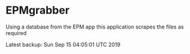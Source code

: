 # EPMgrabber
Using a database from the EPM app this application scrapes the files as required


Latest backup: Sun Sep 15 04:05:01 UTC 2019
